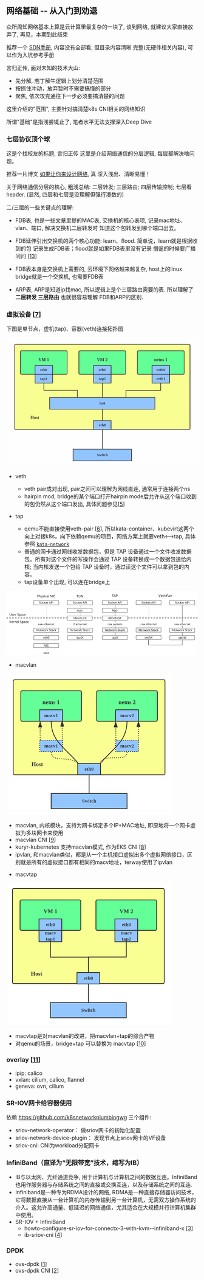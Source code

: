 ## 网络基础 -- 从入门到劝退

众所周知网络基本上算是云计算里最复杂的一块了, 谈到网络, 就建议大家直接放弃了, 再见，本期到此结束

推荐一个 [SDN手册](https://tonydeng.gitbooks.io/sdn/content/), 内容没有全部看, 但目录内容清晰 完整(无硬件相关内容), 可以作为入坑参考手册

言归正传, 面对未知的技术大山: 
 - 先分解, 庖丁解牛逻辑上划分清楚范围
 - 按捺住冲动，放弃暂时不需要搞懂的部分
 - 聚焦, 依次攻克通往下一步必须要搞清楚的问题

这里介绍的"范围", 主要针对搞清楚k8s CNI相关的网络知识

所谓"基础"是指浅尝辄止了, 笔者水平无法支撑深入Deep Dive

### 七层协议顶个球

这是个找校友的标题, 言归正传 这里是介绍网络通信的分层逻辑, 每层都解决啥问题。

推荐一片博文 [如果让你来设计网络][12], 真 深入浅出、清晰易懂！

关于网络通信分层的核心, 粗浅总结: 二层转发; 三层路由; 四层传输控制; 七层看header. (显然, 四层和七层是没理解但强行凑数的)

二/三层的一些关键点的理解:
- FDB表, 也是一些文章里提的MAC表, 交换机的核心表项, 记录mac地址、vlan、端口, 解决交换机二层转发时 知道这个包转发到哪个端口出去。 
- FDB延伸引出交换机的两个核心功能: learn、flood. 简单说，learn就是根据收到的包 记录生成FDB表；flood就是如果FDB表里没有记录 懵逼的时候要广播问问 [[13]]
- FDB表本身是交换机上需要的, 云环境下网络越来越复杂, host上的linux bridge就是一个交换机, 也需要FDB表


- ARP表, ARP是知道ip找mac, 所以逻辑上是个三层路由需要的表. 所以理解了**二层转发 三层路由** 也就很容易理解 FDB和ARP的区别.


### 虚拟设备 [[7]]

下图是单节点，虚机(tap)、容器(veth)连接拓扑图

![bridge-veth](../pics/bridge-veth-tap.png)

- veth
  * veth pair成对出现, pair之间可以理解为网线直连, 通常用于连接两个ns
  * hairpin mod, bridge的某个端口打开hairpin mode后允许从这个端口收到的包仍然从这个端口发出, 具体问题参见[[5]]
    
- tap
  * qemu不能直接使用veth-pair [[6]], 所以kata-container、kubevirt这两个向上对接k8s，向下依赖qemu的项目，网络方案上就要veth<-->tap, 具体参照 [`kata-network`](../kata-container/network.md)
  * 普通的网卡通过网线收发数据包，但是 TAP 设备通过一个文件收发数据包。所有对这个文件的写操作会通过 TAP 设备转换成一个数据包送给内核; 当内核发送一个包给 TAP 设备时，通过读这个文件可以拿到包的内容。
  * tap设备单个出现, 可以连在bridge上

![device-topology](../pics/devices-topology.png)

- macvlan

![macvlan](../pics/macvlan.png)

  * macvlan, 内核模块，支持为网卡绑定多个IP+MAC地址, 即原地将一个网卡虚拟为多块网卡来使用
  * macvlan CNI [[9]]
  * kuryr-kubernetes 支持macvlan模式, 作为EKS CNI [[8]]
  * ipvlan, 和macvlan类似，都是从一个主机接口虚拟出多个虚拟网络接口，区别就是所有的虚拟接口都有相同的macv地址，terway使用了ipvlan
    
- macvtap

![macvlan](../pics/macvtap.png)

  * macvtap是对macvlan的改进，把macvlan+tap的综合产物
  * 对qemu的场景，bridge+tap 可以替换为 macvtap [[10]]

### overlay [[11]]

- ipip: calico
- vxlan: cilium, calico, flannel
- geneva: ovn, cilium

### SR-IOV网卡给容器使用
依赖 https://github.com/k8snetworkplumbingwg 三个组件:
  - sriov-network-operator： 做sriov网卡的初始化配置
  - sriov-network-device-plugin： 发现节点上sriov网卡的VF设备
  - sriov-cni: CNI为workload分配网卡

### InfiniBand（直译为“无限带宽”技术，缩写为IB）
  - IB与以太网、光纤通道竞争, 用于计算机与计算机之间的数据互连。InfiniBand也用作服务器与存储系统之间的直接或交换互连，以及存储系统之间的互连.
  - Infiniband是一种专为RDMA设计的网络, RDMA是一种直接存储器访问技术，它将数据直接从一台计算机的内存传输到另一台计算机，无需双方操作系统的介入。这允许高通量、低延迟的网络通信，尤其适合在大规模并行计算机集群中使用。
  - SR-IOV + InfiniBand
     * howto-configure-sr-iov-for-connectx-3-with-kvm--infiniband-x [[3]]
     * ib-sriov-cni [[4]]
  
### DPDK
  - ovs-dpdk [[1]]
  - ovs-dpdk CNI [[2]]

[1]: https://feisky.gitbooks.io/sdn/content/dpdk/ovs-dpdk.html
[2]: https://github.com/intel/userspace-cni-network-plugin
[3]: https://community.mellanox.com/s/article/howto-configure-sr-iov-for-connectx-3-with-kvm--infiniband-x
[4]: https://github.com/openshift/ib-sriov-cni
[5]: https://silenceper.com/blog/202004/bridge-hairpin-mod/
[6]: https://lists.gnu.org/archive/html/qemu-discuss/2015-10/msg00002.html
[7]: https://developers.redhat.com/blog/2018/10/22/introduction-to-linux-interfaces-for-virtual-networking#
[8]: https://docs.openstack.org/kuryr-kubernetes/latest/installation/devstack/nested-macvlan.html
[9]: https://github.com/containernetworking/plugins/tree/master/plugins/main/macvlan
[10]: https://linuxnatives.net/2012/virtualized-bridged-networking-with-macvtap
[11]: https://developers.redhat.com/blog/2019/05/17/an-introduction-to-linux-virtual-interfaces-tunnels#
[12]: https://mp.weixin.qq.com/s?__biz=Mzk0MjE3NDE0Ng==&mid=2247489907&idx=1&sn=a296cb42467cab6f0a7847be32f52dae&chksm=c2c663def5b1eac84b664c8c1cadf1c8ec23ea2e57e48e04add9b833c841256fc9449b62c0ec&cur_album_id=1700901576128643073&scene=189#wechat_redirect
[13]: https://everfind.github.io/courses/network/host-switch-host.html#%E4%BA%A4%E6%8D%A2%E6%9C%BA%E7%9A%84%E5%8A%9F%E8%83%BD